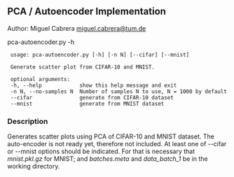 ## PCA  / Autoencoder Implementation

Author: Miguel Cabrera <miguel.cabrera@tum.de>

 pca-autoencoder.py -h

     usage: pca-autoencoder.py [-h] [-n N] [--cifar] [--mnist]

     Generate scatter plot from CIFAR-10 and MNIST.

     optional arguments:
     -h, --help            show this help message and exit
     -n N, --no-samples N  Number of samples N to use, N = 1000 by default
     --cifar               generate from CIFAR-10 dataset
     --mnist               generate from MNIST dataset

    
### Description


Generates scatter plots using PCA of CIFAR-10 and MNIST dataset. The auto-encoder is not ready yet, therefore
not included. At least one of  --cifar or --mnist options should be
indicated. For that is necessary that   *mnist.pkl.gz* for MNIST; and
*batches.meta* and *data_batch_1* be in the working directory.
